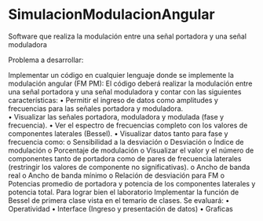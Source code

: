 # SimulacionModulacionAngular
Software que realiza la modulación entre una señal portadora y una señal moduladora

Problema a desarrollar:


Implementar un código en cualquier lenguaje donde se implemente la modulación angular (FM PM): 
El código deberá realizar la modulación entre una señal portadora y una señal moduladora y contar con las siguientes características:
• Permitir el ingreso de datos como amplitudes y frecuencias para las señales portadora y moduladora.  
• Visualizar las señales portadora, moduladora y modulada (fase y frecuencia).
• Ver el espectro de frecuencias completo con los valores de componentes laterales (Bessel).
• Visualizar datos tanto para fase y frecuencia como: 
  o Sensibilidad a la desviación
  o Desviación 
  o Índice de modulación
  o Porcentaje de modulación
  o Visualizar el valor y el número de componentes tanto de portadora como de pares de frecuencia laterales (restringir los valores de componente no significativas).
  o Ancho de banda real 
  o Ancho de banda mínimo
  o Relación de desviación para FM
  o Potencias promedio de portadora y potencia de los componentes laterales y potencia total. 
Para lograr bien el laboratorio Implementar la función de Bessel de primera clase vista en el temario de clases.
Se evaluará:
• Operatividad
• Interface (Ingreso y presentación de datos)
• Graficas
